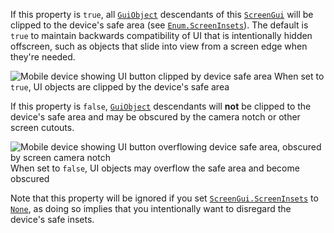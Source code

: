 If this property is `true`, all [`GuiObject`](https://create.roblox.com/docs/reference/engine/classes/GuiObject) descendants of this
[`ScreenGui`](https://create.roblox.com/docs/reference/engine/classes/ScreenGui) will be clipped to the device's safe area (see
[`Enum.ScreenInsets`](https://create.roblox.com/docs/reference/engine/enums/ScreenInsets)). The default is `true` to maintain backwards
compatibility of UI that is intentionally hidden offscreen, such as
objects that slide into view from a screen edge when they're needed.

![Mobile device showing UI button clipped by device safe
area](https://prod.docsiteassets.roblox.com/assets/engine-api/classes/ScreenGui/ClipToDeviceSafeArea-True.png)
When set to `true`, UI objects are clipped
by the device's safe area

If this property is `false`, [`GuiObject`](https://create.roblox.com/docs/reference/engine/classes/GuiObject) descendants will **not** be
clipped to the device's safe area and may be obscured by the camera notch
or other screen cutouts.

![Mobile device showing UI button overflowing device safe
area, obscured by screen camera notch](https://prod.docsiteassets.roblox.com/assets/engine-api/classes/ScreenGui/ClipToDeviceSafeArea-False.png)
When set to `false`, UI objects may overflow the
safe area and become obscured

Note that this property will be ignored if you set
[`ScreenGui.ScreenInsets`](https://create.roblox.com/docs/reference/engine/classes/ScreenGui#ScreenInsets) to [`None`](https://create.roblox.com/docs/reference/engine/enums/ScreenInsets), as doing so
implies that you intentionally want to disregard the device's safe insets.